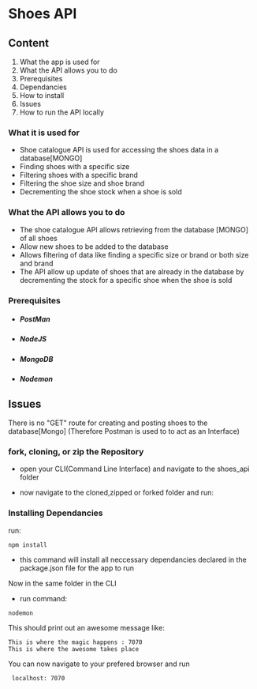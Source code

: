 # Shoes API

## Content

1. What the app is used for
2. What the API allows you to do
3. Prerequisites
4. Dependancies
5. How to install
6. Issues
7. How to run the API locally

### What it is used for

  *  Shoe catalogue API is used for accessing the shoes data in a database[MONGO]
  *  Finding shoes with a specific size
  *  Filtering shoes with a specific brand
  *  Filtering the shoe size and shoe brand
  *  Decrementing the shoe stock when a shoe is sold


### What the API allows you to do
  *  The shoe catalogue API allows retrieving from the database [MONGO] of all shoes
  *  Allow new shoes to be added to the database
  *  Allows filtering of data like finding a specific size or brand or both size and brand
  *  The API allow up update of shoes that are already in the database
     by decrementing the stock for a specific shoe when the shoe is sold

### Prerequisites
* ##### PostMan

* ##### NodeJS

* ##### MongoDB

* ##### Nodemon


## Issues
There is no "GET" route for creating and posting shoes to the database[Mongo]
(Therefore Postman is used to to act as an Interface)

 ### fork, cloning, or zip the Repository
 * open your CLI(Command Line Interface) and navigate to the shoes_api folder

 * now navigate to the cloned,zipped or forked folder and run:
 ### Installing Dependancies
 run:
 ```
 npm install
```
   * this command will install all neccessary dependancies declared in the package.json file for the app to run

  Now in the same folder in the CLI
 * run command:
 ```
 nodemon
 ```

This should print out an awesome message like:
```
This is where the magic happens : 7070
This is where the awesome takes place
```
 You can now navigate to your prefered browser and run
```
 localhost: 7070
```
